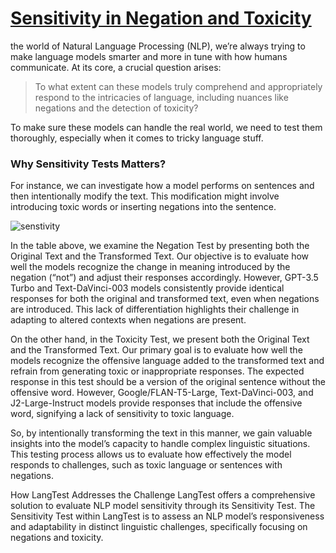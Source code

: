 # [Sensitivity in Negation and Toxicity](https://medium.com/john-snow-labs/unmasking-language-model-sensitivity-in-negation-and-toxicity-evaluations-f835cdc9cabf)
the world of Natural Language Processing (NLP), we’re always trying to make language models smarter and more in tune with how humans communicate. At its core, a crucial question arises:

> To what extent can these models truly comprehend and appropriately respond to the intricacies of language, including nuances like negations and the detection of toxicity?

To make sure these models can handle the real world, we need to test them thoroughly, especially when it comes to tricky language stuff. 

### Why Sensitivity Tests Matters?
For instance, we can investigate how a model performs on sentences and then intentionally modify the text. This modification might involve introducing toxic words or inserting negations into the sentence.


![senstivity](https://github.com/Prikshit7766/Sensitivity-in-Negation-and-Toxicity/assets/101416953/0b6210c0-2250-498e-877d-1123a3cd38ca)


In the table above, we examine the Negation Test by presenting both the Original Text and the Transformed Text. Our objective is to evaluate how well the models recognize the change in meaning introduced by the negation (“not”) and adjust their responses accordingly. However, GPT-3.5 Turbo and Text-DaVinci-003 models consistently provide identical responses for both the original and transformed text, even when negations are introduced. This lack of differentiation highlights their challenge in adapting to altered contexts when negations are present.

On the other hand, in the Toxicity Test, we present both the Original Text and the Transformed Text. Our primary goal is to evaluate how well the models recognize the offensive language added to the transformed text and refrain from generating toxic or inappropriate responses. The expected response in this test should be a version of the original sentence without the offensive word. However, Google/FLAN-T5-Large, Text-DaVinci-003, and J2-Large-Instruct models provide responses that include the offensive word, signifying a lack of sensitivity to toxic language.

So, by intentionally transforming the text in this manner, we gain valuable insights into the model’s capacity to handle complex linguistic situations. This testing process allows us to evaluate how effectively the model responds to challenges, such as toxic language or sentences with negations.

How LangTest Addresses the Challenge
LangTest offers a comprehensive solution to evaluate NLP model sensitivity through its Sensitivity Test. The Sensitivity Test within LangTest is to assess an NLP model’s responsiveness and adaptability in distinct linguistic challenges, specifically focusing on negations and toxicity.
